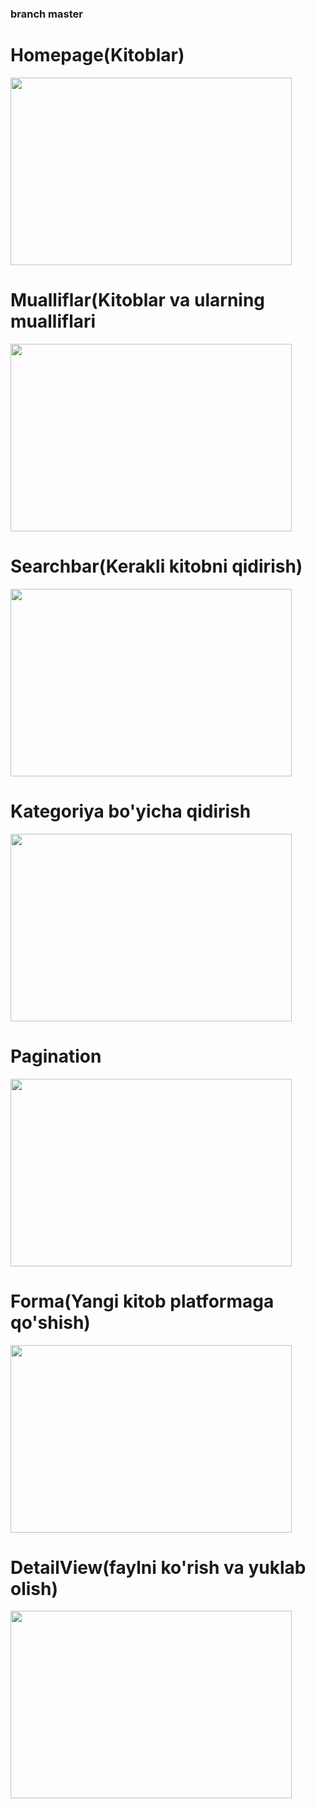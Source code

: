 ### branch master
# Homepage(Kitoblar)
 <img src="https://github.com/0101mirabror/freebooksplatform/assets/99737165/a29aae2f-0205-4acf-a5bb-d85cc4635277" style="margin:'50px' padding:100px;" height=300px width=450px>
 

# Mualliflar(Kitoblar va ularning mualliflari

<img src="https://github.com/0101mirabror/freebooksplatform/assets/99737165/4a250c33-abc3-4738-b81e-bdfc2df653a4" style="margin:'50px' padding:100px;" height=300px width=450px>
 

# Searchbar(Kerakli kitobni qidirish)

<img src="https://github.com/0101mirabror/freebooksplatform/assets/99737165/6e66b570-4d2b-4e45-ada1-567d75c9ceed" style="margin:'50px' padding:100px;" height=300px width=450px>
 

# Kategoriya bo'yicha qidirish

<img src="https://github.com/0101mirabror/freebooksplatform/assets/99737165/8924c283-4405-42b5-8303-ede5be6b1bf8" style="margin:'50px' padding:100px;" height=300px width=450px>
 

# Pagination

<img src="https://github.com/0101mirabror/freebooksplatform/assets/99737165/81c442d5-00ee-4554-b8fb-07a443cc6d70" style="margin:'50px' padding:100px;" height=300px width=450px>
 
 
# Forma(Yangi kitob platformaga qo'shish)

<img src="https://github.com/0101mirabror/freebooksplatform/assets/99737165/5501bacc-5270-407e-a812-73a44ce597b3" style="margin:'50px' padding:100px;" height=300px width=450px>
 

# DetailView(faylni ko'rish va yuklab olish)

<img src="https://github.com/0101mirabror/freebooksplatform/assets/99737165/e6198fda-7892-43a6-b960-d1a60ac6b797" style="margin:'50px' padding:100px;" height=300px width=450px>
 


